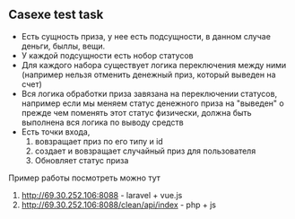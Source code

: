 ## Casexe test task

* Есть сущность приза, у нее есть подсущности, в данном случае деньги, быллы, вещи. 
* У каждой подсущности есть нобор статусов
* Для каждого набора существует логика переключения между ними (например нельзя отменить денежный приз, который выведен на счет)
* Вся логика обработки приза завязана на переключении статусов, например если мы меняем статус денежного приза на "выведен" о прежде чем поменять этот статус физически, должна быть выполнена вся логика по выводу средств
* Есть точки входа, 
    1. вовзращает приз по его типу и id
    2. создает и вовзращает случайный приз для пользователя
    3. Обновляет статус приза
    
Пример работы посмотреть можно тут 
1. http://69.30.252.106:8088 - laravel + vue.js
2. http://69.30.252.106:8088/clean/api/index - php + js